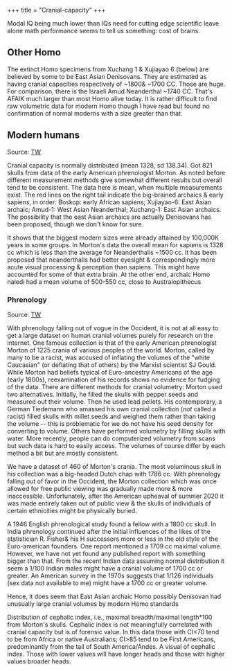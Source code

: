 +++
title = "Cranial-capacity"
+++

Modal IQ being much lower than IQs need for cutting edge scientific leave alone math performance seems to tell us something: cost of brains.

## Other Homo
The extinct Homo specimens from Xuchang 1 & Xujiayao 6 (below) are believed by some to be East Asian Denisovans. They are estimated as having cranial capacities respectively of ~1800& ~1700 CC. Those are huge. For comparison, there is the Israeli Amud Neanderthal ~1740 CC. That's AFAIK much larger than most Homo alive today. It is rather difficult to find raw volumetric data for modern Homo though I have read but found no confirmation of normal moderns with a size greater than that.

## Modern humans
Source: [TW](https://threadreaderapp.com/thread/1655054356255846402.html)

Cranial capacity is normally distributed (mean 1328, sd 138.34). Got 821 skulls from data of the early American phrenologist Morton. As noted before different measurement methods give somewhat different results but overall tend to be consistent. The data here is mean, when multiple measurements exist. The red lines on the right tail indicate the big-brained archaics & early sapiens, in order: Boskop: early African sapiens; Xujiayao-6: East Asian archaic; Amud-1: West Asian Neanderthal; Xuchang-1: East Asian archaics. The possibility that the east Asian archaics are actually Denisovans has been proposed, though we don't know for sure. 

It shows that the biggest modern sizes were already attained by 100,000K years in some groups. In Morton's data the overall mean for sapiens is 1328 cc which is less than the average for Neanderthalis ~1500 cc. It has been proposed that neanderthalis had better eyesight & correspondingly more acute visual processing & perception than sapiens. This might have accounted for some of that extra brain. At the other end, archaic Homo naledi had a mean volume of 500-550 cc, close to Australopithecus

### Phrenology
Source: [TW](https://threadreaderapp.com/thread/1654922904444755968.html)

With phrenology falling out of vogue in the Occident, it is not at all easy to get a large dataset on human cranial volumes purely for research on the internet. One famous collection is that of the early American phrenologist Morton of 1225 crania of various peoples of the world. Morton, called by many to be a racist, was accused of inflating the volumes of the "white Caucasian" (or deflating that of others) by the Marxist scientist SJ Gould. While Morton had beliefs typical of Euro-ancestry Americans of the age (early 1800s), reexamination of his records shows no evidence for fudging of the data. There are different methods for cranial volumetry: Morton used two alternatives. Initially, he filled the skulls with pepper seeds and measured out their volume. Then he used lead pellets. His contemporary, a German Tiedemann who amassed his own cranial collection (*not* called a racist) filled skulls with millet seeds and weighed them rather than taking the volume -- this is problematic for we do not have his seed density for converting to volume. Others have performed volumetry by filling skulls with water. More recently, people can do computerized volumetry from scans but such data is hard to easily access. The volumes of course differ by each method a bit but are mostly consistent. 

We have a dataset of 460 of Morton's crania. The most voluminous skull in his collection was a big-headed Dutch chap with 1786 cc. With phrenology falling out of favor in the Occident, the Morton collection which was once allowed for free public viewing was gradually made more & more inaccessible. Unfortunately, after the American upheaval of summer 2020 it was made entirely taken out of public view & the skulls of individuals of certain ethnicities might be physically buried. 

A 1946 English phrenological study found a fellow with a 1800 cc skull. In India phrenology continued after the initial influences of the likes of the statistician R. Fisher& his H successors more or less in the old style of the Euro-american founders. One report mentioned a 1709 cc maximal volume. However, we have not yet found any published report with something bigger than that. From the recent Indian data assuming normal distribution it seem a 1/100 Indian males might have a cranial volume of 1700 cc or greater. An American survey in the 1970s suggests that 1/126 individuals (sex data not available to me) might have a 1700 cc or greater volume. 

Hence, it does seem that East Asian archaic Homo possibly Denisovan had unusually large cranial volumes by modern Homo standards


Distribution of cephalic index, i.e., maximal breadth/maximal length*100 from Morton's skulls. Cephalic index is not meaningfully correlated with cranial capacity but is of forensic value. In this data those with CI<70 tend to be from Africa or native Australians; CI>85 tend to be First Americans, predominantly from the tail of South America/Andes. A visual of cephalic index. Those with lower values will have longer heads and those with higher values broader heads.